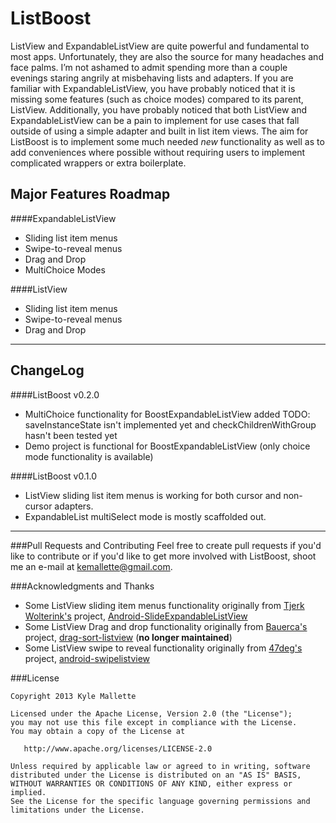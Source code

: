 ListBoost
=========
ListView and ExpandableListView are quite powerful and fundamental to most apps. Unfortunately, they are also the source for many headaches and face palms. I’m not ashamed to admit spending more than a couple evenings staring angrily at misbehaving lists and adapters. If you are familiar with ExpandableListView, you have probably noticed that it is missing some features (such as choice modes) compared to its parent, ListView. Additionally, you have probably noticed that both ListView and ExpandableListView can be a pain to implement for use cases that fall outside of using a simple adapter and built in list item views. The aim for ListBoost is to implement some much needed _new_ functionality as well as to add conveniences where possible without requiring users to implement complicated wrappers or extra boilerplate. 

Major Features Roadmap
----

####ExpandableListView
  - Sliding list item menus
  - Swipe-to-reveal menus
  - Drag and Drop
  - MultiChoice Modes

####ListView
  - Sliding list item menus
  - Swipe-to-reveal menus
  - Drag and Drop
  
****

ChangeLog
---

####ListBoost v0.2.0 
  - MultiChoice functionality for BoostExpandableListView added 
    TODO: saveInstanceState isn't implemented yet and checkChildrenWithGroup hasn't been tested yet
  - Demo project is functional for BoostExpandableListView (only choice mode functionality is available)

####ListBoost v0.1.0 
  - ListView sliding list item menus is working for both cursor and non-cursor adapters. 
  - ExpandableList multiSelect mode is mostly scaffolded out.

****

###Pull Requests and Contributing
Feel free to create pull requests if you'd like to contribute or if you'd like to get more involved with ListBoost, shoot me an e-mail at kemallette@gmail.com. 

###Acknowledgments and Thanks

  * Some ListView sliding item menus functionality originally from [Tjerk Wolterink's][tjerk]
project, [Android-SlideExpandableListView][slide] 
  * Some ListView Drag and drop functionality originally from [Bauerca's][dragdrop_author] project, [drag-sort-listview][dragdrop] (**no longer maintained**)
  * Some ListView swipe to reveal functionality originally from [47deg's][47] project, [android-swipelistview][swipe]

###License

```
Copyright 2013 Kyle Mallette

Licensed under the Apache License, Version 2.0 (the "License");
you may not use this file except in compliance with the License.
You may obtain a copy of the License at

   http://www.apache.org/licenses/LICENSE-2.0

Unless required by applicable law or agreed to in writing, software
distributed under the License is distributed on an "AS IS" BASIS,
WITHOUT WARRANTIES OR CONDITIONS OF ANY KIND, either express or implied.
See the License for the specific language governing permissions and
limitations under the License.
```
[slide]: https://github.com/tjerkw/Android-SlideExpandableListView
[tjerk]:https://github.com/tjerkw

[dragdrop]: https://github.com/bauerca/drag-sort-listview
[dragdrop_author]: https://github.com/bauerca

[swipe]: https://github.com/47deg/android-swipelistview
[47]: https://github.com/47deg
